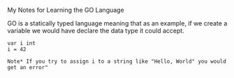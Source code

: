 My Notes for Learning the GO Language

GO is a statically typed language meaning that as an example, if we create a variable we would have declare the data type it could accept.
```
var i int
i = 42

Note* If you try to assign i to a string like "Hello, World" you would get an error"
```